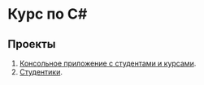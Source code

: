 # Курс по C#

## Проекты

1. [Консольное приложение с студентами и курсами](ClassEnrollment/).
2. [Студентики](GradesApp/).